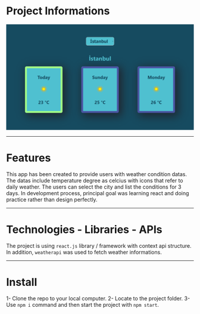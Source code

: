 # Project Informations
<img src='./src/asset/project_image_react_weather_.png' width='1240px'>

---

# Features
This app has been created to provide users with weather condition datas. The datas include temperature degree as celcius with icons that refer to daily weather. The users can select the city and list the conditions for 3 days. In development process, principal goal was learning react and doing practice rather than design perfectly.

---

# Technologies - Libraries - APIs
The project is using `react.js` library / framework with context api structure. In addition, `weatherapi` was used to fetch weather informations.

---

# Install
1- Clone the repo to your local computer.
2- Locate to the project folder.
3- Use `npm i` command and then start the project with `npm start`.